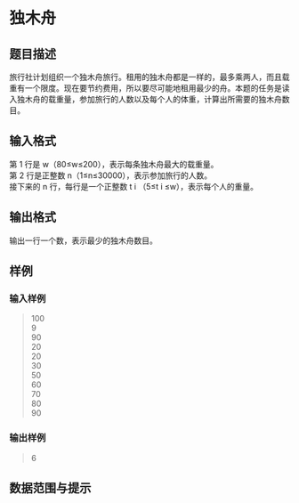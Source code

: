 # 独木舟
## 题目描述
旅行社计划组织一个独木舟旅行。租用的独木舟都是一样的，最多乘两人，而且载重有一个限度。现在要节约费用，所以要尽可能地租用最少的舟。本题的任务是读入独木舟的载重量，参加旅行的人数以及每个人的体重，计算出所需要的独木舟数目。

## 输入格式
第 1 行是 w（80≤w≤200），表示每条独木舟最大的载重量。  
第 2 行是正整数 n（1≤n≤30000），表示参加旅行的人数。  
接下来的 n 行，每行是一个正整数 t i （5≤t i ≤w），表示每个人的重量。  

## 输出格式
输出一行一个数，表示最少的独木舟数目。

## 样例
### 输入样例  
> 100  
9  
90  
20  
20  
30  
50  
60  
70  
80  
90  

### 输出样例  
> 6
## 数据范围与提示